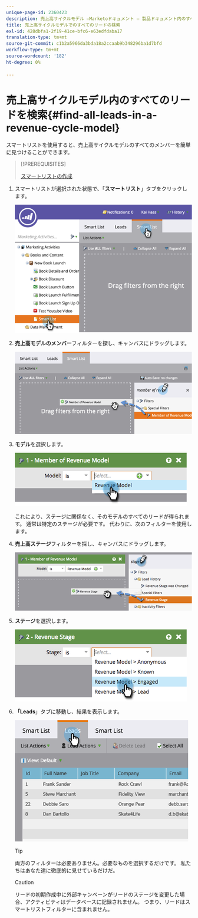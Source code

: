 ```yaml
---
unique-page-id: 2360423
description: 売上高サイクルモデル —Marketoドキュメント — 製品ドキュメント内のすべてのリードを検索
title: 売上高サイクルモデルでのすべてのリードの検索
exl-id: 428dbfa1-2f19-41ce-bfc6-e63edfdaba17
translation-type: tm+mt
source-git-commit: c1b2a5966da3bda18a2ccaab9b348296ba1d7bfd
workflow-type: tm+mt
source-wordcount: '182'
ht-degree: 0%

---
```


# 売上高サイクルモデル内のすべてのリードを検索{#find-all-leads-in-a-revenue-cycle-model}

スマートリストを使用すると、売上高サイクルモデルのすべてのメンバーを簡単に見つけることができます。

>[!PREREQUISITES]
>
>[スマートリストの作成](/help/marketo/product-docs/core-marketo-concepts/smart-lists-and-static-lists/creating-a-smart-list/create-a-smart-list.md)

1. スマートリストが選択された状態で、「**スマートリスト**」タブをクリックします。

   ![](assets/image2015-4-29-14-3a6-3a36.png)

1. **売上高モデルのメンバー**&#x200B;フィルターを探し、キャンバスにドラッグします。

   ![](assets/image2015-4-29-14-3a12-3a33.png)

1. **モデル**&#x200B;を選択します。

   ![](assets/image2015-5-13-18-3a2-3a23.png)

   これにより、ステージに関係なく、そのモデルのすべてのリードが得られます。 通常は特定のステージが必要です。 代わりに、次のフィルターを使用します。

1. **売上高ステージ**&#x200B;フィルターを探し、キャンバスにドラッグします。

   ![](assets/image2015-5-13-17-3a27-3a0.png)

1. **ステージ**&#x200B;を選択します。

   ![](assets/image2015-5-13-17-3a31-3a9.png)

1. **「Leads**」タブに移動し、結果を表示します。

   ![](assets/2.png)

   >[!TIP]
   >
   >両方のフィルターは必要ありません。必要なものを選択するだけです。 私たちはあなた達に徹底的に見せているだけだ。

   >[!CAUTION]
   >
   >リードの初期作成中に外部キャンペーンがリードのステージを変更した場合、アクティビティはデータベースに記録されません。 つまり、リードはスマートリストフィルターに含まれません。
